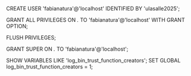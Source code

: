 CREATE USER 'fabianatura'@'localhost' IDENTIFIED BY 'ulasalle2025';

GRANT ALL PRIVILEGES ON *.* TO 'fabianatura'@'localhost' WITH GRANT OPTION;

FLUSH PRIVILEGES;



GRANT SUPER ON *.* TO 'fabianatura'@'localhost'; 


SHOW VARIABLES LIKE 'log_bin_trust_function_creators';
SET GLOBAL log_bin_trust_function_creators = 1;
